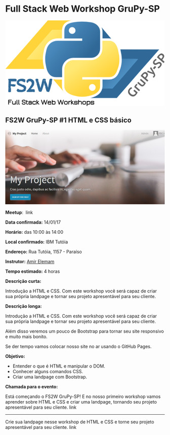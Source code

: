 # Full Stack Web Workshop GruPy-SP

![fs2w](img/fs2w.png)

## FS2W GruPy-SP #1 HTML e CSS básico

![html_css](img/html_css.jpg)

**Meetup**: <img src="https://a248.e.akamai.net/secure.meetupstatic.com/photos/event/8/f/1/d/highres_454596637.jpeg" alt="" height="30px"> link

**Data confirmada:** 14/01/17

**Horário:** das 10:00 às 14:00

**Local confirmado:** IBM Tutóia

**Endereço:** Rua Tutóia, 1157 - Paraíso

**Instrutor:** [Amir Elemam](https://github.com/amirelemam)

**Tempo estimado:** 4 horas

**Descrição curta:**

Introdução a HTML e CSS. Com este workshop você será capaz de criar sua própria landpage e tornar seu projeto apresentável para seu cliente.

**Descrição longa:**

Introdução a HTML e CSS. Com este workshop você será capaz de criar sua própria landpage e tornar seu projeto apresentável para seu cliente.

Além disso veremos um pouco de Bootstrap para tornar seu site responsivo e muito mais bonito.

Se der tempo vamos colocar nosso site no ar usando o GitHub Pages.

**Objetivo:**

* Entender o que é HTML e manipular o DOM.
* Conhecer alguns comandos CSS.
* Criar uma landpage com Bootstrap.

**Chamada para o evento:**

Está começando o FS2W GruPy-SP!
E no nosso primeiro workshop vamos aprender sobre HTML e CSS e criar uma landpage, tornando seu projeto apresentável para seu cliente. link

---

Crie sua landpage nesse workshop de HTML e CSS e torne seu projeto apresentável para seu cliente. link